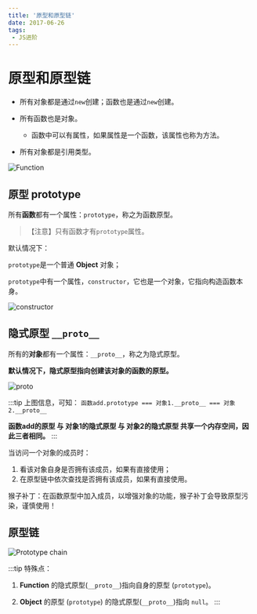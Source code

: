 ```yaml
---
title: '原型和原型链'
date: 2017-06-26
tags:
 - JS进阶
---
```


# 原型和原型链

- 所有对象都是通过`new`创建；函数也是通过`new`创建。

- 所有函数也是对象。

  - 函数中可以有属性，如果属性是一个函数，该属性也称为方法。

- 所有对象都是引用类型。


![Function](https://gitee.com/n65312/Typora-images/raw/master/uPic/Function-20200922dS5LS6.png)

## 原型 prototype

所有**函数**都有一个属性：`prototype`，称之为函数原型。

> 【注意】只有函数才有`prototype`属性。

默认情况下：

`prototype`是一个普通 **Object** 对象；

`prototype`中有一个属性，`constructor`，它也是一个对象，它指向构造函数本身。


![constructor](https://gitee.com/n65312/Typora-images/raw/master/uPic/constructor-20200922NNet02.png)

## 隐式原型 `__proto__`

所有的**对象**都有一个属性：`__proto__`，称之为隐式原型。

**默认情况下，隐式原型指向创建该对象的函数的原型。**


![proto](https://gitee.com/n65312/Typora-images/raw/master/uPic/proto-202009220zHZtx.png)

:::tip 上图信息，可知：
`函数add.prototype === 对象1.__proto__ === 对象2.__proto__`

**函数add的原型 与 对象1的隐式原型 与 对象2的隐式原型 共享一个内存空间，因此三者相同。**
:::

当访问一个对象的成员时：

1. 看该对象自身是否拥有该成员，如果有直接使用；
2. 在原型链中依次查找是否拥有该成员，如果有直接使用。

猴子补丁：在函数原型中加入成员，以增强对象的功能，猴子补丁会导致原型污染，谨慎使用！

## 原型链


![Prototype chain](https://gitee.com/n65312/Typora-images/raw/master/uPic/Prototype%20chain-20200922Rodayf.png)

:::tip 特殊点：
1. **Function** 的隐式原型(`__proto__`)指向自身的原型 (`prototype`)。

2. **Object** 的原型 (`prototype`) 的隐式原型(`__proto__`)指向 `null`。
:::
